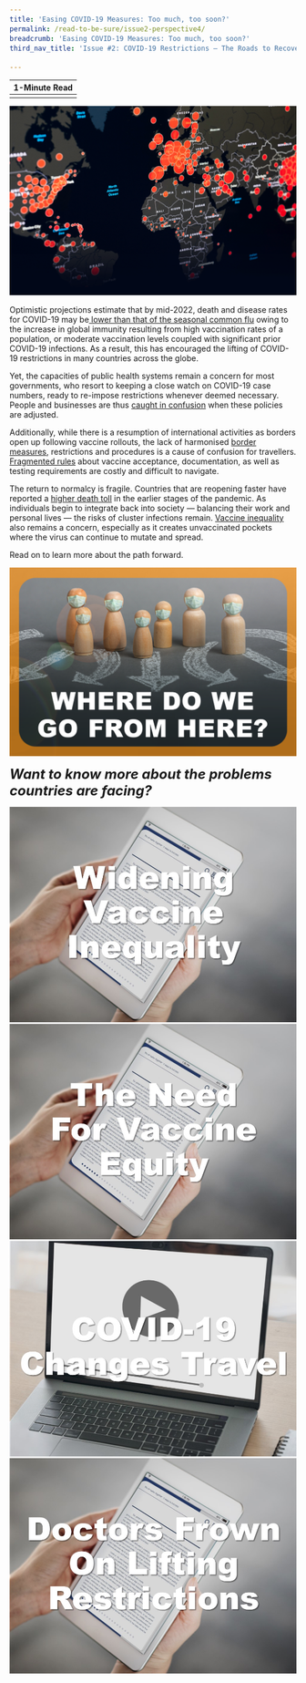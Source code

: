 ```yaml
---
title: 'Easing COVID-19 Measures: Too much, too soon?'
permalink: /read-to-be-sure/issue2-perspective4/
breadcrumb: 'Easing COVID-19 Measures: Too much, too soon?'
third_nav_title: 'Issue #2: COVID-19 Restrictions — The Roads to Recovery'

---
```


| **1-Minute Read** |
| :---------------: |
|                   |

![](../images/rtbs2-perspective4-notext.png)

Optimistic projections estimate that by mid-2022, death and disease rates for COVID-19 may be[ lower than that of the seasonal common flu](https://www.straitstimes.com/singapore/covid-19-infection-and-death-rates-should-be-on-a-par-with-seasonal-flu-by-mid-2022-bill) owing to the increase in global immunity resulting from high vaccination rates of a population, or moderate vaccination levels coupled with significant prior COVID-19 infections. As a result, this has encouraged the lifting of COVID-19 restrictions in many countries across the globe.  

 

Yet, the capacities of public health systems remain a concern for most governments, who resort to keeping a close watch on COVID-19 case numbers, ready to re-impose restrictions whenever deemed necessary. People and businesses are thus [caught in confusion](https://www.bmj.com/content/375/bmj-2021-067508) when these policies are adjusted. 



 Additionally, while there is a resumption of international activities as borders open up following vaccine rollouts, the lack of harmonised [border measures](https://www.iata.org/en/iata-repository/pressroom/presentations/restarting-global-travel-agm2021/), restrictions and procedures is a cause of confusion for travellers. [Fragmented rules](https://worldrepublicnews.com/as-international-travel-returns-confusion-reigns-over-vaccines/) about vaccine acceptance, documentation, as well as testing requirements are costly and difficult to navigate. 

 

The return to normalcy is fragile. Countries that are reopening faster have reported a [higher death toll](https://doi.org/10.1136/bmj-2021-067508) in the earlier stages of the pandemic. As individuals begin to integrate back into society — balancing their work and personal lives — the risks of cluster infections remain. [Vaccine inequality](https://www.fidh.org/en/issues/international-justice/covid-19-spreading-faster-than-vaccines-rich-countries-must-address) also remains a concern, especially as it creates unvaccinated pockets where the virus can continue to mutate and spread.

 

Read on to learn more about the path forward. 

<div>
<div class="row is-multiline">
    <div class="col is-one-half-desktop is-one-half-tablet"></div>
    <div class="col is-half-desktop is-third-tablet">
<a href="/read-to-be-sure/issue2-perspective5/"><img src="../images/rtbs2-perspective5.png" alt="image 4"></a>
</div>
    <div class="col is-one-half-desktop is-one-half-tablet"></div>
</div>	
</div>




***<font size=5>Want to know more about the problems countries are facing?</font>***

<div>
<div class="row is-multiline">
    <div class="col is-half-desktop is-half-tablet">
<a href="https://news.un.org/en/story/2021/09/1100192"><img src="../images/rtbs2-perspective4-read1.jpg" alt="Widening vaccine inequality"></a>
</div>
    <div class="col is-half-desktop is-half-tablet">
<a href="https://www.straitstimes.com/opinion/the-scandal-of-vaccine-inequity"><img src="../images/rtbs2-perspective4-read2.jpg" alt="The need for vaccine equity"></a>
</div>
    <div class="col is-half-desktop is-half-tablet">
<a href="https://www.youtube.com/watch?v=4J97hPjls2Y"><img src="../images/rtbs2-perspective4-watch1.jpg" alt="COVID-19 changes travel (video)"></a>
</div>
    <div class="col is-half-desktop is-half-tablet">
<a href="https://www.independent.co.uk/news/health/lockdown-COVID-coronavirus-19-july-b1883112.html"><img src="../images/rtbs2-perspective4-read3.jpg" alt="Doctors frown on lifting restrictions"></a>
</div>
</div>	
</div>






